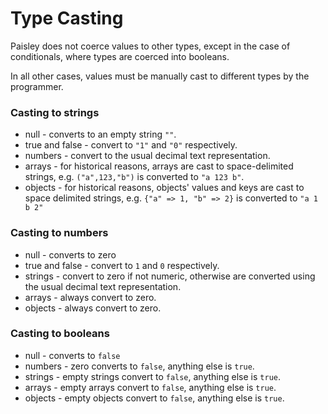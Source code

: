 # Type Casting

Paisley does not coerce values to other types, except in the case of conditionals, where types are coerced into booleans.

In all other cases, values must be manually cast to different types by the programmer.

### Casting to strings

- null - converts to an empty string `""`.
- true and false - convert to `"1"` and `"0"` respectively.
- numbers - convert to the usual decimal text representation.
- arrays - for historical reasons, arrays are cast to space-delimited strings, e.g. `("a",123,"b")` is converted to `"a 123 b"`.
- objects - for historical reasons, objects' values and keys are cast to space delimited strings, e.g. `{"a" => 1, "b" => 2}` is converted to `"a 1 b 2"`

### Casting to numbers

- null - converts to zero
- true and false - convert to `1` and `0` respectively.
- strings - convert to zero if not numeric, otherwise are converted using the usual decimal text representation.
- arrays - always convert to zero.
- objects - always convert to zero.

### Casting to booleans

- null - converts to `false`
- numbers - zero converts to `false`, anything else is `true`.
- strings - empty strings convert to `false`, anything else is `true`.
- arrays - empty arrays convert to `false`, anything else is `true`.
- objects - empty objects convert to `false`, anything else is `true`.

